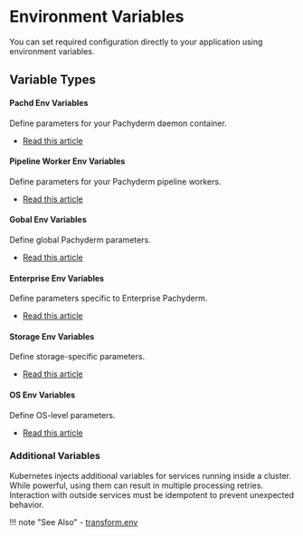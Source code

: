 # Environment Variables

You can set required configuration directly to your application using environment variables. 

## Variable Types

<div class="row">
  <div class="column-2">
    <div class="card-square mdl-card mdl-shadow--2dp">
      <div class="mdl-card__title mdl-card--expand">
        <h4 class="mdl-card__title-text">Pachd Env Variables<i class="fa fa-rocket"></i></h4>
      </div>
      <div class="mdl-card__supporting-text">
        Define parameters for your Pachyderm daemon container.
      </div>
      <div class="mdl-card__actions mdl-card--border">
        <ul>
          <li><a href="./pachd" class="md-typeset md-link">
          Read this article
          </a>
          </li>        
        </ul>
      </div>
    </div>
  </div>
<div class="column-2">
    <div class="card-square mdl-card mdl-shadow--2dp">
      <div class="mdl-card__title mdl-card--expand">
        <h4 class="mdl-card__title-text">Pipeline Worker Env Variables<i class="fa fa-cogs"></i></h4>
      </div>
      <div class="mdl-card__supporting-text">
        Define parameters for your Pachyderm pipeline workers.
      </div>
      <div class="mdl-card__actions mdl-card--border">
        <ul>
          <li><a href="./workers" class="md-typeset md-link">
          Read this article
          </a>
          </li>
          </li>
        </ul>
       </div>
     </div>
  </div>
</div> 
<div class="row">
  <div class="column-2">
    <div class="card-square mdl-card mdl-shadow--2dp">
      <div class="mdl-card__title mdl-card--expand">
        <h4 class="mdl-card__title-text">Gobal Env Variables<i class="fa fa-rocket"></i></h4>
      </div>
      <div class="mdl-card__supporting-text">
        Define global Pachyderm parameters.
      </div>
      <div class="mdl-card__actions mdl-card--border">
        <ul>
          <li><a href="./global" class="md-typeset md-link">
          Read this article
          </a>
          </li>        
        </ul>
      </div>
    </div>
  </div>
<div class="column-2">
    <div class="card-square mdl-card mdl-shadow--2dp">
      <div class="mdl-card__title mdl-card--expand">
        <h4 class="mdl-card__title-text">Enterprise Env Variables<i class="fa fa-cogs"></i></h4>
      </div>
      <div class="mdl-card__supporting-text">
        Define parameters specific to Enterprise Pachyderm.
      </div>
      <div class="mdl-card__actions mdl-card--border">
        <ul>
          <li><a href="./enterprise" class="md-typeset md-link">
          Read this article
          </a>
          </li>
          </li>
        </ul>
       </div>
     </div>
  </div>
</div>
<div class="row">
  <div class="column-2">
    <div class="card-square mdl-card mdl-shadow--2dp">
      <div class="mdl-card__title mdl-card--expand">
        <h4 class="mdl-card__title-text">Storage Env Variables<i class="fa fa-rocket"></i></h4>
      </div>
      <div class="mdl-card__supporting-text">
        Define storage-specific parameters.
      </div>
      <div class="mdl-card__actions mdl-card--border">
        <ul>
          <li><a href="./storage" class="md-typeset md-link">
          Read this article
          </a>
          </li>        
        </ul>
      </div>
    </div>
  </div>
<div class="column-2">
    <div class="card-square mdl-card mdl-shadow--2dp">
      <div class="mdl-card__title mdl-card--expand">
        <h4 class="mdl-card__title-text">OS Env Variables<i class="fa fa-cogs"></i></h4>
      </div>
      <div class="mdl-card__supporting-text">
        Define OS-level parameters. 
      </div>
      <div class="mdl-card__actions mdl-card--border">
        <ul>
          <li><a href="./os" class="md-typeset md-link">
          Read this article
          </a>
          </li>
          </li>
        </ul>
       </div>
     </div>
  </div>
</div>


### Additional Variables


Kubernetes injects additional variables for services running inside a cluster. While powerful, using them can result in multiple processing retries. Interaction with outside services must be idempotent to prevent
unexpected behavior.

!!! note "See Also"
    - [transform.env](../../../reference/pipeline-spec/#transform-required)
